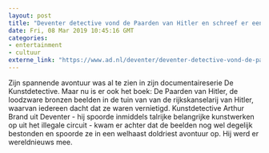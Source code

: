 ```yaml
---
layout: post
title: "Deventer detective vond de Paarden van Hitler en schreef er een boek over: ‘Ik heb ze zelf nog niet eens gezien’"
date: Fri, 08 Mar 2019 10:45:16 GMT
categories: 
- entertainment 
- cultuur 
externe_link: "https://www.ad.nl/deventer/deventer-detective-vond-de-paarden-van-hitler-en-schreef-er-een-boek-over-ik-heb-ze-zelf-nog-niet-eens-gezien~aed910a5/"
---
```


Zijn spannende avontuur was al te zien in zijn documentaireserie De Kunstdetective. Maar nu is er ook het boek: De Paarden van Hitler, de loodzware bronzen beelden in de tuin van van de rijkskanselarij van Hitler, waarvan iedereen dacht dat ze waren vernietigd. Kunstdetective Arthur Brand uit Deventer - hij spoorde inmiddels talrijke belangrijke kunstwerken op uit het illegale circuit -  kwam er achter dat de beelden nog wel degelijk bestonden en spoorde ze in een welhaast doldriest avontuur op. Hij werd er wereldnieuws mee.
